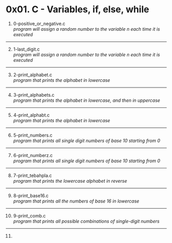 # 0x01. C - Variables, if, else, while
1. 0-positive_or_negative.c </br>
_program will assign a random number to the variable n each time it is executed_
---
2. 1-last_digit.c </br>
_program will assign a random number to the variable n each time it is executed_
---
3. 2-print_alphabet.c </br>
_program that prints the alphabet in lowercase_
---
4. 3-print_alphabets.c </br>
_program that prints the alphabet in lowercase, and then in uppercase_
---
5. 4-print_alphabt.c </br>
_program that prints the alphabet in lowercase_
---
6. 5-print_numbers.c </br>
_program that prints all single digit numbers of base 10 starting from 0_ 
---
7. 6-print_numberz.c </br>
_program that prints all single digit numbers of base 10 starting from 0_
---
8. 7-print_tebahpla.c </br>
_program that prints the lowercase alphabet in reverse_
---
9. 8-print_base16.c </br>
_program that prints all the numbers of base 16 in lowercase_
---
10. 9-print_comb.c </br>
_program that prints all possible combinations of single-digit numbers_
---
11.
